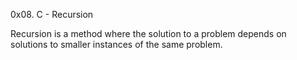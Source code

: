 0x08. C - Recursion

Recursion is a method where
the solution to a problem
depends on solutions to smaller
instances of the same problem.
